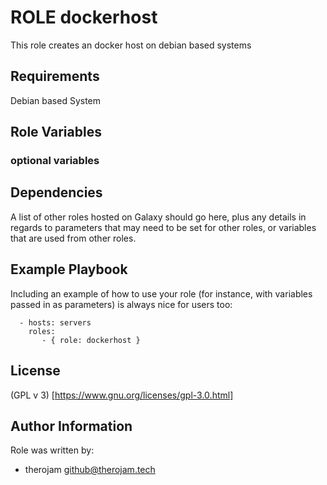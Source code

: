 # ROLE dockerhost

This role creates an docker host on debian based systems

## Requirements

Debian based System

## Role Variables

### optional variables

## Dependencies

A list of other roles hosted on Galaxy should go here, plus any details in
regards to parameters that may need to be set for other roles, or variables
that are used from other roles.


## Example Playbook


Including an example of how to use your role (for instance, with variables
passed in as parameters) is always nice for users too:

```
  - hosts: servers
    roles:
       - { role: dockerhost }
```

## License

(GPL v 3) [https://www.gnu.org/licenses/gpl-3.0.html]

## Author Information

Role was written by:

* therojam <github@therojam.tech> 

